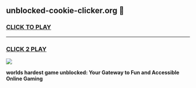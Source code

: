
## unblocked-cookie-clicker.org 👋
<h3>
<a href="https://premium.freeplayer.one?title=unblocked-cookie-clicker.org&ref=14F">CLICK TO PLAY</a></h3>
<hr>

<h3>
<a href="https://premium.freeplayer.one?title=unblocked-cookie-clicker.org&ref=14F">CLICK 2 PLAY</a>
  
</h3>

<a href="https://premium.freeplayer.one?title=unblocked-cookie-clicker.org&ref=12F/"><img src="https://clearcache.store/games.png"></a>


**worlds hardest game unblocked: Your Gateway to Fun and Accessible Online Gaming**
